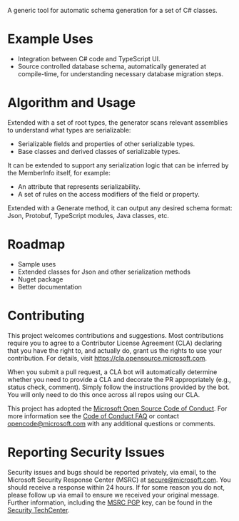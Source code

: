 A generic tool for automatic schema generation for a set of C# classes.

# Example Uses

* Integration between C# code and TypeScript UI.
* Source controlled database schema, automatically generated at compile-time, for understanding necessary database migration steps.

# Algorithm and Usage

Extended with a set of root types, the generator scans relevant assemblies to understand what types are serializable:
* Serializable fields and properties of other serializable types.
* Base classes and derived classes of serializable types.

It can be extended to support any serialization logic that can be inferred by the MemberInfo itself, for example:
* An attribute that represents serializability.
* A set of rules on the access modifiers of the field or property.

Extended with a Generate method, it can output any desired schema format: Json, Protobuf, TypeScript modules, Java classes, etc.

# Roadmap

* Sample uses
* Extended classes for Json and other serialization methods
* Nuget package
* Better documentation

# Contributing

This project welcomes contributions and suggestions.  Most contributions require you to agree to a
Contributor License Agreement (CLA) declaring that you have the right to, and actually do, grant us
the rights to use your contribution. For details, visit https://cla.opensource.microsoft.com.

When you submit a pull request, a CLA bot will automatically determine whether you need to provide
a CLA and decorate the PR appropriately (e.g., status check, comment). Simply follow the instructions
provided by the bot. You will only need to do this once across all repos using our CLA.

This project has adopted the [Microsoft Open Source Code of Conduct](https://opensource.microsoft.com/codeofconduct/).
For more information see the [Code of Conduct FAQ](https://opensource.microsoft.com/codeofconduct/faq/) or
contact [opencode@microsoft.com](mailto:opencode@microsoft.com) with any additional questions or comments.

# Reporting Security Issues

Security issues and bugs should be reported privately, via email, to the Microsoft Security
Response Center (MSRC) at [secure@microsoft.com](mailto:secure@microsoft.com). You should
receive a response within 24 hours. If for some reason you do not, please follow up via
email to ensure we received your original message. Further information, including the
[MSRC PGP](https://technet.microsoft.com/en-us/security/dn606155) key, can be found in
the [Security TechCenter](https://technet.microsoft.com/en-us/security/default).
